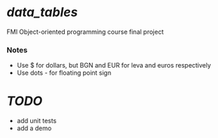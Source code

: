 # ***data_tables***
FMI Object-oriented programming course final project
<br>
### Notes
 - Use $ for dollars, but BGN and EUR for leva and euros respectively
 - Use dots - for floating point sign

# ***TODO***
 - add unit tests
 - add a demo